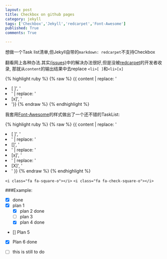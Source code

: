 ```yaml
---
layout: post
title: Checkbox on github pages
category: jekyll
tags: ['Checkbox','Jekyll','redcarpet','Font-Awesome']
published: True
comments: True

---
```


想做一个Task list清单,但Jekyll自带的`markdown: redcarpet`不支持Checkbox

翻看网上各种办法.其实[(issues)][1]中的解决办法很好,但是没被[redcarpet][2]的开发者收录,
那就从`content`的输出结果中去replace `<li>[ ]`和`<li>[x]`

{% highlight ruby %}
{% raw %}
{{ content | replace: '<li>[ ]', '<li class="check-none">' | replace: '<li>[x]', '<li class="check-done">'}}
{% endraw %}
{% endhighlight %}

我套用[Font-Awesome][3]的样式做出了一个还不错的TaskList:

<!--more-->

{% highlight ruby %}
{% raw %}
{{ content | replace: '<li>[ ]', '<li><i class="fa fa-square-o"></i>' | replace: '<li>[]', '<li><i class="fa fa-square-o"></i>' | replace: '<li>[x]', '<li><i class="fa fa-check-square-o"></i>' | replace: '<li>[X]', '<li><i class="fa fa-check-square-o"></i>'  }}
{% endraw %}
{% endhighlight %}


<i class="fa fa-square-o"></i> `<i class="fa fa-square-o"></i>`
<i class="fa fa-check-square-o"></i> `<i class="fa fa-check-square-o"></i>`


###Example:
- [x] done 
- [x] plan 1
	- [x] plan 2 done
	- [ ] plan 3
	- [x] plan 4 done
- [] Plan 5
- [X] Plan 6 done
- [ ] this is still to do


[1]: https://github.com/vmg/redcarpet/issues/323
[2]: https://github.com/vmg/redcarpet
[3]: https://fortawesome.github.io/Font-Awesome/